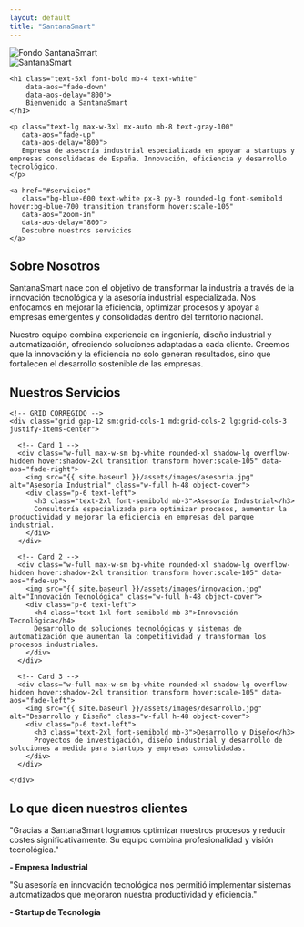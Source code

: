 ```yaml
---
layout: default
title: "SantanaSmart"
---
```


<!-- Hero Section -->
<section class="relative bg-gray-100 text-center py-32 overflow-hidden" data-aos="fade-up">
  <!-- Imagen de fondo con opacidad -->
  <div class="absolute inset-0">
    <img src="{{ site.baseurl }}/assets/images/fondo.jpg" 
         alt="Fondo SantanaSmart"
         class="w-full h-full object-cover opacity-30">
  </div>

  <!-- Overlay para oscurecer un poco (opcional) -->
  <div class="absolute inset-0 bg-black opacity-20"></div>

  <!-- Contenido encima -->
  <div class="relative z-10">
    <img src="{{ site.baseurl }}/assets/images/logo.jpg" 
         alt="SantanaSmart" 
         class="mx-auto mb-6 w-40" 
         data-aos="zoom-in" 
         data-aos-delay="200">

    <h1 class="text-5xl font-bold mb-4 text-white" 
        data-aos="fade-down" 
        data-aos-delay="800">
        Bienvenido a SantanaSmart
    </h1>

    <p class="text-lg max-w-3xl mx-auto mb-8 text-gray-100" 
       data-aos="fade-up" 
       data-aos-delay="800">
       Empresa de asesoría industrial especializada en apoyar a startups y empresas consolidadas de España. Innovación, eficiencia y desarrollo tecnológico.
    </p>

    <a href="#servicios" 
       class="bg-blue-600 text-white px-8 py-3 rounded-lg font-semibold hover:bg-blue-700 transition transform hover:scale-105" 
       data-aos="zoom-in" 
       data-aos-delay="800">
       Descubre nuestros servicios
    </a>
  </div>
</section>


<!-- Sobre Nosotros -->
<section id="sobre-nosotros" class="py-32 bg-white" data-aos="fade-up">
<div class="max-w-5xl mx-auto px-6 text-center">
  <h2 class="text-4xl font-bold mb-12">Sobre Nosotros</h2>
  <p class="text-lg mb-6">
    SantanaSmart nace con el objetivo de transformar la industria a través de la innovación tecnológica y la asesoría industrial especializada. Nos enfocamos en mejorar la eficiencia, optimizar procesos y apoyar a empresas emergentes y consolidadas dentro del territorio nacional.
  </p>
  <p class="text-lg">
    Nuestro equipo combina experiencia en ingeniería, diseño industrial y automatización, ofreciendo soluciones adaptadas a cada cliente. Creemos que la innovación y la eficiencia no solo generan resultados, sino que fortalecen el desarrollo sostenible de las empresas.
  </p>
</div>
</section>

<!-- Servicios -->
<section id="servicios" class="py-32 bg-gray-50">
  <div class="max-w-6xl mx-auto px-6 text-center">
    <h2 class="text-4xl font-bold mb-16" data-aos="fade-up">Nuestros Servicios</h2>

    <!-- GRID CORREGIDO -->
    <div class="grid gap-12 sm:grid-cols-1 md:grid-cols-2 lg:grid-cols-3 justify-items-center">

      <!-- Card 1 -->
      <div class="w-full max-w-sm bg-white rounded-xl shadow-lg overflow-hidden hover:shadow-2xl transition transform hover:scale-105" data-aos="fade-right">
        <img src="{{ site.baseurl }}/assets/images/asesoria.jpg" alt="Asesoría Industrial" class="w-full h-48 object-cover">
        <div class="p-6 text-left">
          <h3 class="text-2xl font-semibold mb-3">Asesoría Industrial</h3>
          Consultoría especializada para optimizar procesos, aumentar la productividad y mejorar la eficiencia en empresas del parque industrial.
        </div>
      </div>

      <!-- Card 2 -->
      <div class="w-full max-w-sm bg-white rounded-xl shadow-lg overflow-hidden hover:shadow-2xl transition transform hover:scale-105" data-aos="fade-up">
        <img src="{{ site.baseurl }}/assets/images/innovacion.jpg" alt="Innovación Tecnológica" class="w-full h-48 object-cover">
        <div class="p-6 text-left">
          <h4 class="text-1xl font-semibold mb-3">Innovación Tecnológica</h4>
          Desarrollo de soluciones tecnológicas y sistemas de automatización que aumentan la competitividad y transforman los procesos industriales.
        </div>
      </div>

      <!-- Card 3 -->
      <div class="w-full max-w-sm bg-white rounded-xl shadow-lg overflow-hidden hover:shadow-2xl transition transform hover:scale-105" data-aos="fade-left">
        <img src="{{ site.baseurl }}/assets/images/desarrollo.jpg" alt="Desarrollo y Diseño" class="w-full h-48 object-cover">
        <div class="p-6 text-left">
          <h3 class="text-2xl font-semibold mb-3">Desarrollo y Diseño</h3>
          Proyectos de investigación, diseño industrial y desarrollo de soluciones a medida para startups y empresas consolidadas.
        </div>
      </div>

    </div>
  </div>
</section>


<!-- Testimonios -->
<section class="py-32 bg-white">
<div class="max-w-4xl mx-auto px-6 text-center">
  <h2 class="text-4xl font-bold mb-16" data-aos="fade-up">Lo que dicen nuestros clientes</h2>
  <div class="space-y-10">
    <div class="bg-gray-100 p-8 rounded-xl shadow" data-aos="fade-right">
      <p class="mb-4">"Gracias a SantanaSmart logramos optimizar nuestros procesos y reducir costes significativamente. Su equipo combina profesionalidad y visión tecnológica."</p>
      <strong>- Empresa Industrial</strong>
    </div>
    <div class="bg-gray-100 p-8 rounded-xl shadow" data-aos="fade-left">
      <p class="mb-4">"Su asesoría en innovación tecnológica nos permitió implementar sistemas automatizados que mejoraron nuestra productividad y eficiencia."</p>
      <strong>- Startup de Tecnología</strong>
    </div>
  </div>
</div>
</section>

<!-- Footer -->
















